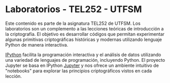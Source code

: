 <a name="TEL252-Labs"></a>
# Laboratorios - TEL252 - UTFSM #

Este contenido es parte de la asignatura TEL252 de UTFSM. Los laboratorios son un complemento a las lecciones teóricas de introducción a la criptografía. El objetivo es desarrollar códigos que permitan experimentar algunas primitivas criptográficas históricas y modernas utilizando lenguaje Python de manera interactiva.

[IPython](https://ipython.org/) facilita la programación interactiva y el análisis de datos utilizando una variedad de lenguajes de programación, incluyendo Python. El proyecto Jupyter se basa en IPython [Jupyter](http://jupyter.org/) y nos ofrece un ambiente intuitivo de "notebooks" para explorar las principios criptográficos vistos en cada lección.


